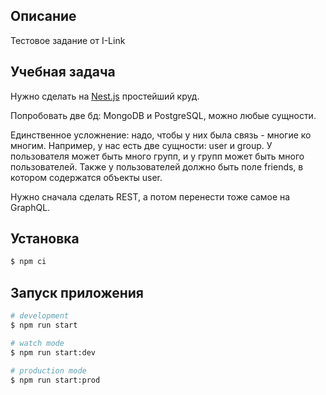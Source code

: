 ## Описание

Тестовое задание от I-Link

## Учебная задача

Нужно сделать на [Nest.js](https://github.com/nestjs/nest) простейший круд.

Попробовать две бд: MongoDB и PostgreSQL, можно любые сущности. 

Единственное усложнение: надо, чтобы у них была связь - многие ко многим. 
Например, у нас есть две сущности: user и group.
У пользователя может быть много групп, и у групп может быть много пользователей. 
Также у пользователей должно быть поле friends, в котором содержатся объекты user.

Нужно сначала сделать REST, а потом перенести тоже самое на GraphQL.

## Установка

```bash
$ npm ci
```

## Запуск приложения

```bash
# development
$ npm run start

# watch mode
$ npm run start:dev

# production mode
$ npm run start:prod
```
